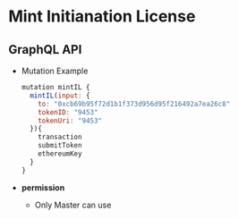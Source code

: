 
# Mint Initianation License

## GraphQL API

- Mutation Example
  ```javascript
  mutation mintIL {
    mintIL(input: {
      to: "0xcb69b95f72d1b1f373d956d95f216492a7ea26c8"
      tokenID: "9453"
      tokenUri: "9453"
    }){
      transaction
      submitToken
      ethereumKey
    }
  }
  ```



- **permission**
  - Only Master can use
